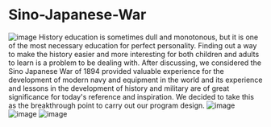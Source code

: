 # Sino-Japanese-War
![image](https://github.com/TimZRZ/ERG_NBA/raw/master/images/1.PNG)
History education is sometimes dull and monotonous, but it is one of the most necessary education for perfect personality. Finding out a way to make the history easier and more interesting for both children and adults to learn is a problem to be dealing with. After discussing, we considered the Sino Japanese War of 1894 provided valuable experience for the development of modern navy and equipment in the world and its experience and lessons in the development of history and military are of great significance for today's reference and inspiration. We decided to take this as the breakthrough point to carry out our program design.
![image](https://github.com/TimZRZ/ERG_NBA/raw/master/images/2.PNG)
![image](https://github.com/TimZRZ/ERG_NBA/raw/master/images/3.PNG)
![image](https://github.com/TimZRZ/ERG_NBA/raw/master/images/4.PNG)